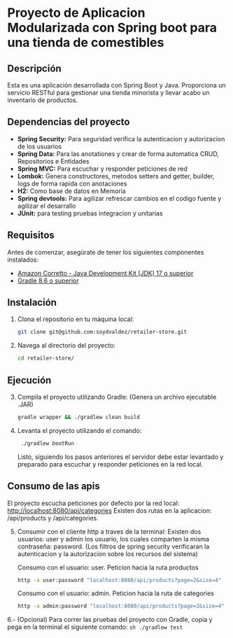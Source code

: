 # Proyecto de Aplicacion Modularizada con Spring boot para una tienda de comestibles

## Descripción

Esta es una aplicación desarrollada con Spring Boot y Java. Proporciona un servicio RESTful para gestionar una tienda minorista y llevar acabo un inventario de productos.

## Dependencias del proyecto

- **Spring Security:** Para seguridad verifica la autenticacion y autorizacion de los usuarios
- **Spring Data:** Para las anotationes y crear de forma automatica CRUD, Repositorios e Entidades
- **Spring MVC:** Para escuchar y responder peticiones de red
- **Lombok:** Genera constructores, metodos setters and getter, builder, logs de forma rapida con anotaciones
- **H2:** Como base de datos en Memoria
- **Spring devtools:** Para agilizar refrescar cambios en el codigo fuente y agilizar el desarrallo
- **JUnit:** para testing pruebas integracion y unitarias

## Requisitos

Antes de comenzar, asegúrate de tener los siguientes componentes instalados:

- [Amazon Corretto - Java Development Kit (JDK) 17 o superior](https://docs.aws.amazon.com/corretto/latest/corretto-17-ug/downloads-list.html)
- [Gradle 8.6 o superior](https://gradle.org/install/)

## Instalación

1. Clona el repositorio en tu máquina local:

   ```sh
   git clone git@github.com:soydvaldez/retailer-store.git
   ```

2. Navega al directorio del proyecto:
   ```sh retailer-store/
   cd retailer-store/
   ```

## Ejecución

3. Compila el proyecto utilizando Gradle: (Genera un archivo ejecutable .JAR)

   ```sh
   gradle wrapper && ./gradlew clean build
   ```

4. Levanta el proyecto utilizando el comando:
   ```sh
    ./gradlew bootRun
   ```
   Listo, siguiendo los pasos anteriores el servidor debe estar levantado y preparado para escuchar y responder peticiones en la red local.

## Consumo de las apis

El proyecto escucha peticiones por defecto por la red local: [http://localhost:8080/api/categories](http://localhost:8080/api/categories)
Existen dos rutas en la aplicacion: /api/products y /api/categories.

5. Consumir con el cliente http a traves de la terminal: Existen dos usuarios: user y admin los usuario, los cuales comparten la misma contraseña: password. (Los filtros de spring security verificaran la autenticacion y la autorizacion sobre los recursos del sistema)

   Consumo con el usuario: user. Peticion hacia la ruta productos
   ```sh
   http -a user:password "localhost:8080/api/products?page=2&size=4"
   ```

   Consumo con el usuario: admin. Peticion hacia la ruta de categories
   ```sh
   http -a admin:password "localhost:8080/api/products?page=2&size=4"
   ```

6.- (Opcional) Para correr las pruebas del proyecto con Gradle, copia y pega en la terminal el siguiente comando:
    ```sh
    ./gradlew test
    ```
